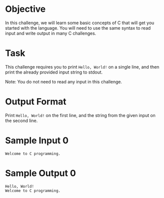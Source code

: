 # Objective
In this challenge, we will learn some basic concepts of C that will get you started with the language.
You will need to use the same syntax to read input and write output in many C challenges.

# Task
This challenge requires you to print `Hello, World!` on a single line, and then print the already provided input string to stdout.

Note: You do not need to read any input in this challenge.

# Output Format
Print `Hello, World!` on the first line, and the string from the given input on the second line.

# Sample Input 0
```
Welcome to C programming.
```

# Sample Output 0
```
Hello, World!
Welcome to C programming.
```